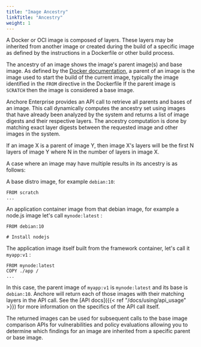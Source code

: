 ```yaml
---
title: "Image Ancestry"
linkTitle: "Ancestry"
weight: 1
---
```


A Docker or OCI image is composed of layers. These layers may be inherited from another image or created during the build of a specific image as defined by the instructions in a Dockerfile or other build process.

The ancestry of an image shows the image's parent image(s) and base image. As defined by the [Docker documentation](https://docs.docker.com/develop/develop-images/baseimages/), a parent of an image is the image used to start the build
of the current image, typically the image identified in the `FROM` directive in the Dockerfile If the parent image is `SCRATCH` then the image is considered a base image.

Anchore Enterprise provides an API call to retrieve all parents and bases of an image. This call dynamically computes the ancestry set using images that have already been analyzed by the system and
returns a list of image digests and their respective layers. The ancestry computation is done by matching exact layer digests between the requested image and other images in the system.

If an image X is a parent of image Y, then image X's layers will be the first N layers of image Y where N in the number of layers in image X.

A case where an image may have multiple results in its ancestry is as follows:

A base distro image, for example `debian:10`:
```
FROM scratch
...
```

An application container image from that debian image, for example a node.js image let's call `mynode:latest` :
```
FROM debian:10

# Install nodejs
```

The application image itself built from the framework container, let's call it `myapp:v1` :
```
FROM mynode:latest
COPY ./app /
...
```

In this case, the parent image of `myapp:v1` is `mynode:latest` and its base is `debian:10`. Anchore will return each of those images with their matching layers
in the API call. See the [API docs]({{< ref "/docs/using/api_usage" >}}) for more information on the specifics of the API call itself.

The returned images can be used for subsequent calls to the base image comparison APIs for vulnerabilities and policy evaluations allowing you to determine
which findings for an image are inherited from a specific parent or base image.
